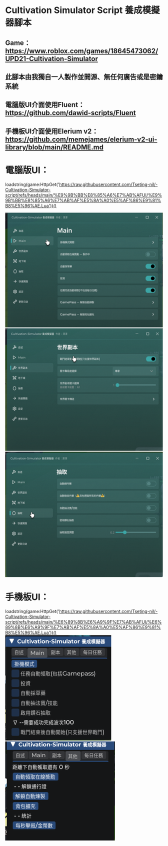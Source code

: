 # Cultivation Simulator Script 養成模擬器腳本
## Game：https://www.roblox.com/games/18645473062/UPD21-Cultivation-Simulator
## 此腳本由我獨自一人製作並開源、無任何廣告或是密鑰系統
## 電腦版UI介面使用Fluent：https://github.com/dawid-scripts/Fluent
## 手機板UI介面使用Elerium v2：https://github.com/memejames/elerium-v2-ui-library/blob/main/README.md
# 電腦版UI：
loadstring(game:HttpGet('https://raw.githubusercontent.com/Tseting-nil/-Cultivation-Simulator-script/refs/heads/main/%E9%9B%BB%E8%85%A6%E7%AB%AFUI/%E9%9B%BB%E8%85%A6%E7%AB%AF%E5%8A%A0%E5%AF%86%E9%81%B8%E5%96%AE.Lua'))()

![image](https://github.com/Tseting-nil/-Cultivation-Simulator-script/blob/main/%E5%9C%96%E7%89%87/%E5%9C%96%E7%89%873.png)
![image](https://github.com/Tseting-nil/-Cultivation-Simulator-script/blob/main/%E5%9C%96%E7%89%87/%E5%9C%96%E7%89%874.png)
![image](https://github.com/Tseting-nil/-Cultivation-Simulator-script/blob/main/%E5%9C%96%E7%89%87/%E5%9C%96%E7%89%875.png)
# 手機板UI：
loadstring(game:HttpGet('https://raw.githubusercontent.com/Tseting-nil/-Cultivation-Simulator-script/refs/heads/main/%E6%89%8B%E6%A9%9F%E7%AB%AFUI/%E6%89%8B%E6%A9%9F%E7%AB%AF%E5%8A%A0%E5%AF%86%E9%81%B8%E5%96%AE.Lua'))()
![image](https://github.com/Tseting-nil/-Cultivation-Simulator-script/blob/main/%E5%9C%96%E7%89%87/%E5%9C%96%E7%89%876.png)
![image](https://github.com/Tseting-nil/-Cultivation-Simulator-script/blob/main/%E5%9C%96%E7%89%87/%E5%9C%96%E7%89%877.png)


